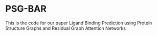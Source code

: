 # PSG-BAR
This is the code for our paper Ligand Binding Prediction using Protein Structure Graphs and Residual Graph Attention Networks
